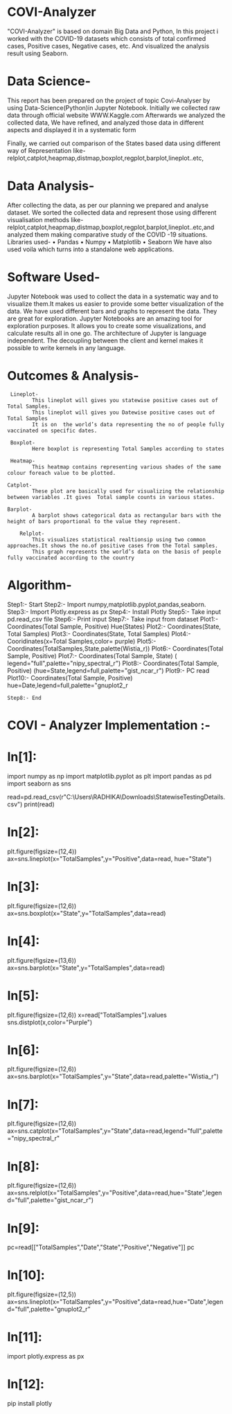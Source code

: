 # COVI-Analyzer

"COVI-Analyzer" is based on domain Big Data and Python, In this project  i worked with the COVID-19 datasets which consists of total confirmed cases, Positive cases, Negative cases, etc. And visualized the analysis result using Seaborn.

# Data Science-

This report has been prepared on the project of topic Covi-Analyser by using Data-Science(Python)in Jupyter Notebook.
Initially we collected raw data through official website WWW.Kaggle.com Afterwards we analyzed the collected data, We have refined, and analyzed those data in different aspects and displayed it in a systematic form

Finally, we carried out comparison of the States based data using different way of
Representation like-relplot,catplot,heapmap,distmap,boxplot,regplot,barplot,lineplot..etc,

# Data Analysis-

After collecting the data, as per our planning we prepared and analyse dataset. We sorted the collected data and represent those using different visualisation methods like-relplot,catplot,heapmap,distmap,boxplot,regplot,barplot,lineplot..etc,and analyzed them making comparative study of the COVID -19 situations.
Libraries used-
•	Pandas
•	Numpy
•	Matplotlib
•	Seaborn
We have also used voila which turns into a standalone web applications.


# Software Used-

Jupyter Notebook was used to collect the data in a systematic way and to visualize them.It makes us easier to provide some better visualization of the data. We have used different bars and graphs to represent the data.
They are great for exploration. Jupyter Notebooks are an amazing tool for exploration purposes. It allows you to create some visualizations, and calculate results all in one go.
The architecture of Jupyter is language independent. The decoupling between the client and kernel makes it possible to write kernels in any language.

# Outcomes & Analysis-
 
 	 Lineplot-
            This lineplot will gives you statewise positive cases out of Total Samples.
            This lineplot will gives you Datewise positive cases out of Total Samples
            It is on  the world’s data representing the no of people fully vaccinated on specific dates.	

	 Boxplot-	  
            Here boxplot is representing Total Samples according to states   	 

   	 Heatmap-
            This heatmap contains representing various shades of the same colour foreach value to be plotted.
	
	Catplot-
            These plot are basically used for visualizing the relationship between variables .It gives  Total sample counts in various states.
	 
   	Barplot-
            A barplot shows categorical data as rectangular bars with the height of bars proportional to the value they represent.   
        
        Relplot-
            This visualizes statistical realtionsip using two common approaches.It shows the no.of positive cases from the Total samples.
            This graph represents the world’s data on the basis of people fully vaccinated according to the country
        
        
# Algorithm-
   Step1:- Start
   Step2:-  Import numpy,matplotlib.pyplot,pandas,seaborn.
   Step3:- Import Plotly.express as px
   Step4:- Install Plotly
   Step5:- Take input pd.read_csv file
   Step6:- Print input
   Step7:- Take input from dataset
               Plot1:- Coordinates(Total Sample, Positive)
                             Hue(States)
               Plot2:- Coordinates(State, Total Samples)
               Plot3:- Coordinates(State, Total Samples)
               Plot4:- Cooridinates(x=Total Samples,color= purple)
               Plot5:- Coordinates(TotalSamples,State,palette(Wistia_r))
               Plot6:- Coordinates(Total Sample, Positive)
               Plot7:- Coordinates(Total Sample, State)
                              ( legend="full",palette="nipy_spectral_r")
               Plot8:- Coordinates(Total Sample, Positive)
                           (hue=State,legend=full,palette="gist_ncar_r")
               Plot9:- PC read
               Plot10:- Coordinates(Total Sample, Positive) hue=Date,legend=full,palette="gnuplot2_r

    
    Step8:- End

	
# COVI - Analyzer Implementation :-

# In[1]:


import numpy as np
import matplotlib.pyplot as plt
import pandas as pd 
import seaborn as sns

read=pd.read_csv(r"C:\Users\RADHIKA\Downloads\StatewiseTestingDetails.csv")
print(read)


# In[2]:


plt.figure(figsize=(12,4))
ax=sns.lineplot(x="TotalSamples",y="Positive",data=read, hue="State")


# In[3]:


plt.figure(figsize=(12,6))
ax=sns.boxplot(x="State",y="TotalSamples",data=read)


# In[4]:


plt.figure(figsize=(13,6))
ax=sns.barplot(x="State",y="TotalSamples",data=read)


# In[5]:


plt.figure(figsize=(12,6))
x=read["TotalSamples"].values
sns.distplot(x,color="Purple")


# In[6]:


plt.figure(figsize=(12,6))
ax=sns.barplot(x="TotalSamples",y="State",data=read,palette="Wistia_r")



# In[7]:


plt.figure(figsize=(12,6))
ax=sns.catplot(x="TotalSamples",y="State",data=read,legend="full",palette="nipy_spectral_r"


# In[8]:


plt.figure(figsize=(12,6))
ax=sns.relplot(x="TotalSamples",y="Positive",data=read,hue="State",legend="full",palette="gist_ncar_r")


# In[9]:


pc=read[["TotalSamples","Date","State","Positive","Negative"]]
pc


# In[10]:


plt.figure(figsize=(12,5))
ax=sns.lineplot(x="TotalSamples",y="Positive",data=read,hue="Date",legend="full",palette="gnuplot2_r”


# In[11]:


import plotly.express as px


# In[12]:


pip install plotly










	

